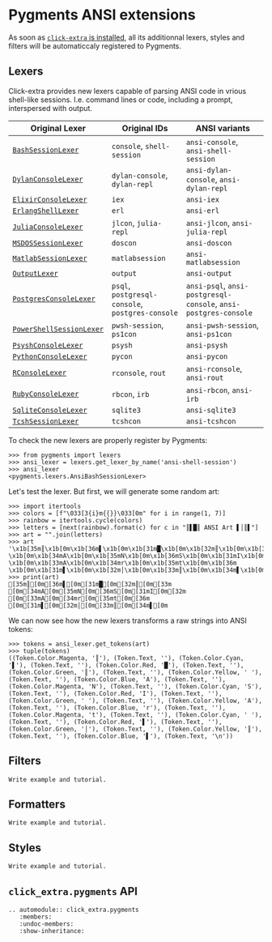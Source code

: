 # Pygments ANSI extensions

As soon as [`click-extra` is installed](install.md), all its additionnal lexers, styles and filters will be automaticcaly registered to Pygments.

## Lexers

Click-extra provides new lexers capable of parsing ANSI code in vrious shell-like sessions. I.e. command lines or code, including a prompt, interspersed with output.

| Original Lexer | Original IDs | ANSI variants |
| --- | --- | --- |
| [`BashSessionLexer`](https://pygments.org/docs/lexers/#pygments.lexers.shell.BashSessionLexer) |`console`, `shell-session` |`ansi-console`, `ansi-shell-session` |
| [`DylanConsoleLexer`](https://pygments.org/docs/lexers/#pygments.lexers.dylan.DylanConsoleLexer) |`dylan-console`, `dylan-repl` | `ansi-dylan-console`, `ansi-dylan-repl`|
| [`ElixirConsoleLexer`](https://pygments.org/docs/lexers/#pygments.lexers.erlang.ElixirConsoleLexer) | `iex`| `ansi-iex`|
| [`ErlangShellLexer`](https://pygments.org/docs/lexers/#pygments.lexers.erlang.ErlangShellLexer) | `erl`|`ansi-erl` |
| [`JuliaConsoleLexer`](https://pygments.org/docs/lexers/#pygments.lexers.julia.JuliaConsoleLexer) |`jlcon`, `julia-repl` | `ansi-jlcon`, `ansi-julia-repl`|
|    [`MSDOSSessionLexer`](https://pygments.org/docs/lexers/#pygments.lexers.shell.MSDOSSessionLexer) | `doscon` | `ansi-doscon`|
| [`MatlabSessionLexer`](https://pygments.org/docs/lexers/#pygments.lexers.matlab.MatlabSessionLexer) | `matlabsession`| `ansi-matlabsession`|
| [`OutputLexer`](https://pygments.org/docs/lexers/#pygments.lexers.special.OutputLexer) | `output`| `ansi-output`|
| [`PostgresConsoleLexer`](https://pygments.org/docs/lexers/#pygments.lexers.sql.PostgresConsoleLexer) |`psql`, `postgresql-console`, `postgres-console` | `ansi-psql`, `ansi-postgresql-console`, `ansi-postgres-console`|
|    [`PowerShellSessionLexer`](https://pygments.org/docs/lexers/#pygments.lexers.shell.PowerShellSessionLexer) | `pwsh-session`, `ps1con`  | `ansi-pwsh-session`, `ansi-ps1con` |
| [`PsyshConsoleLexer`](https://pygments.org/docs/lexers/#pygments.lexers.php.PsyshConsoleLexer) |`psysh` | `ansi-psysh`|
|    [`PythonConsoleLexer`](https://pygments.org/docs/lexers/#pygments.lexers.python.PythonConsoleLexer)|`pycon` | `ansi-pycon`|
| [`RConsoleLexer`](https://pygments.org/docs/lexers/#pygments.lexers.r.RConsoleLexer) | `rconsole`, `rout`| `ansi-rconsole`, `ansi-rout`|
| [`RubyConsoleLexer`](https://pygments.org/docs/lexers/#pygments.lexers.ruby.RubyConsoleLexer) |`rbcon`, `irb` |`ansi-rbcon`, `ansi-irb` |
| [`SqliteConsoleLexer`](https://pygments.org/docs/lexers/#pygments.lexers.sql.SqliteConsoleLexer) | `sqlite3`| `ansi-sqlite3`|
|    [`TcshSessionLexer`](https://pygments.org/docs/lexers/#pygments.lexers.shell.TcshSessionLexer)|`tcshcon` | `ansi-tcshcon`|

To check the new lexers are properly register by Pygments:

```ansi-pycon
>>> from pygments import lexers
>>> ansi_lexer = lexers.get_lexer_by_name('ansi-shell-session')
>>> ansi_lexer
<pygments.lexers.AnsiBashSessionLexer>
```

Let's test the lexer. But first, we will generate some random art:

```ansi-pycon
>>> import itertools
>>> colors = [f"\033[3{i}m{{}}\033[0m" for i in range(1, 7)]
>>> rainbow = itertools.cycle(colors)
>>> letters = [next(rainbow).format(c) for c in "║▌█║ ANSI Art ▌│║▌"]
>>> art = "".join(letters)
>>> art
'\x1b[35m║\x1b[0m\x1b[36m▌\x1b[0m\x1b[31m█\x1b[0m\x1b[32m║\x1b[0m\x1b[33m \x1b[0m\x1b[34mA\x1b[0m\x1b[35mN\x1b[0m\x1b[36mS\x1b[0m\x1b[31mI\x1b[0m\x1b[32m \x1b[0m\x1b[33mA\x1b[0m\x1b[34mr\x1b[0m\x1b[35mt\x1b[0m\x1b[36m \x1b[0m\x1b[31m▌\x1b[0m\x1b[32m│\x1b[0m\x1b[33m║\x1b[0m\x1b[34m▌\x1b[0m'
>>> print(art)
[35m║[0m[36m▌[0m[31m█[0m[32m║[0m[33m [0m[34mA[0m[35mN[0m[36mS[0m[31mI[0m[32m [0m[33mA[0m[34mr[0m[35mt[0m[36m [0m[31m▌[0m[32m│[0m[33m║[0m[34m▌[0m
```

We can now see how the new lexers transforms a raw strings into ANSI tokens:

```ansi-pycon
>>> tokens = ansi_lexer.get_tokens(art)
>>> tuple(tokens)
((Token.Color.Magenta, '║'), (Token.Text, ''), (Token.Color.Cyan, '▌'), (Token.Text, ''), (Token.Color.Red, '█'), (Token.Text, ''), (Token.Color.Green, '║'), (Token.Text, ''), (Token.Color.Yellow, ' '), (Token.Text, ''), (Token.Color.Blue, 'A'), (Token.Text, ''), (Token.Color.Magenta, 'N'), (Token.Text, ''), (Token.Color.Cyan, 'S'), (Token.Text, ''), (Token.Color.Red, 'I'), (Token.Text, ''), (Token.Color.Green, ' '), (Token.Text, ''), (Token.Color.Yellow, 'A'), (Token.Text, ''), (Token.Color.Blue, 'r'), (Token.Text, ''), (Token.Color.Magenta, 't'), (Token.Text, ''), (Token.Color.Cyan, ' '), (Token.Text, ''), (Token.Color.Red, '▌'), (Token.Text, ''), (Token.Color.Green, '│'), (Token.Text, ''), (Token.Color.Yellow, '║'), (Token.Text, ''), (Token.Color.Blue, '▌'), (Token.Text, '\n'))
```

## Filters

```{todo}
Write example and tutorial.
```

## Formatters

```{todo}
Write example and tutorial.
```

## Styles

```{todo}
Write example and tutorial.
```

## `click_extra.pygments` API

```{eval-rst}
.. automodule:: click_extra.pygments
   :members:
   :undoc-members:
   :show-inheritance:
```